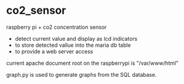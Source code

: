 # co2_sensor

raspberry pi + co2 concentration sensor

- detect current value and display as lcd indicators
- to store detected vallue into the maria db table
- to provide a web server access

current apache document root on the raspberrypi is "/var/www/html"

graph.py is used to generate graphs from the SQL database.
